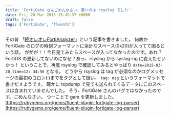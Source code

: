 ```yaml
---
title: 'FortiGate さんごめんなさい、悪いのは rsyslog でした'
date: Fri, 20 Mar 2015 15:49:37 +0000
draft: false
tags: ['FortiGate', 'fluentd']
---
```


その昔 「[続オレオレFortiAnalyzer](/2013/10/fluentd-kibana3-fortianalyzer-2/)」という記事を書きました。 何故か FortiGate のログの時刻フォーマットに余計なスペース(0x20)が入ってて困るという話。 ががが！！今日見てみたらスペースが入ってなかったのです。あれ？ FortiOS の更新してないのになぜ？あっ、rsyslog から syslog-ng に変えたせいかっ！ ということで、再度 rsyslog で確認してみるとやっぱり `date=2015-03-20,time=12: 34:56` となる。 どうやら rsyslog は tag が必須なのかログメッセージの最初のコロン(:)までをタグとして扱い、 `tag: msg` というフォーマットで書きだすようです。 確かに tcpdump で見ても送られてくるデータにこのスペースは含まれていませんでした。 そう、FortiGate さんのバグではなかったのです。ごめんなさい。 つーことで gem を更新しました。 [https://rubygems.org/gems/fluent-plugin-fortigate-log-parser](https://rubygems.org/gems/fluent-plugin-fortigate-log-parser)
